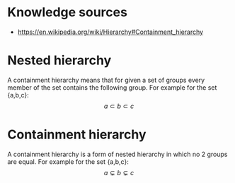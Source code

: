 # Knowledge sources
* https://en.wikipedia.org/wiki/Hierarchy#Containment_hierarchy

# Nested hierarchy
A containment hierarchy means that for given a set of groups every member of the set contains the following group.
For example for the set {a,b,c}:
$$
a \subset{b} \subset{c}
$$
# Containment hierarchy
A containment hierarchy is a form of nested hierarchy in which no 2 groups are equal.
For example for the set {a,b,c}:
$$
a \subsetneq{b} \subsetneq{c}
$$